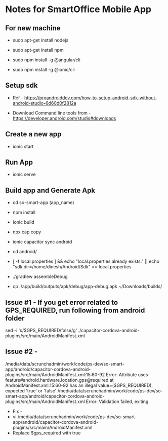 # Notes for SmartOffice Mobile App
## For new machine 

- sudo apt-get install nodejs 

- sudo apt-get install npm 

- sudo npm install -g @angular/cli 

- sudo npm install -g @ionic/cli 

## Setup sdk  

- Ref - https://proandroiddev.com/how-to-setup-android-sdk-without-android-studio-6d60d0f2812a  

- Download Command line tools from - https://developer.android.com/studio#downloads 

 

## Create a new app 

- ionic start 

## Run App 

- ionic serve 

## Build app and Generate Apk

- cd so-smart-app (app_name) 

- npm install 

- ionic build 

- npx cap copy 

- ionic capacitor sync android 

- cd android/ 

- [ -f local.properties ] && echo "local.properties already exists." ||  echo "sdk.dir=/home/dinesh/Android/Sdk" >> local.properties 
- ./gradlew assembleDebug 

- cp ./app/build/outputs/apk/debug/app-debug.apk ~/Downloads/builds/ 

## Issue #1 - If you get error related to GPS_REQUIRED, run following from android folder 

sed -i 's/$GPS_REQUIRED/false/g' ./capacitor-cordova-android-plugins/src/main/AndroidManifest.xml 

## Issue #2 - 
/media/data/scrunchadmin/work/code/ps-dev/so-smart-app/android/capacitor-cordova-android-plugins/src/main/AndroidManifest.xml:15:60-92 Error:  Attribute uses-feature#android.hardware.location.gps@required at AndroidManifest.xml:15:60-92 has an illegal value=($GPS_REQUIRED), expected 'true' or 'false' 
/media/data/scrunchadmin/work/code/ps-dev/so-smart-app/android/capacitor-cordova-android-plugins/src/main/AndroidManifest.xml Error: 
        Validation failed, exiting 
- Fix -  
- vi /media/data/scrunchadmin/work/code/ps-dev/so-smart-app/android/capacitor-cordova-android-plugins/src/main/AndroidManifest.xml 
- Replace $gps_required with true 

 